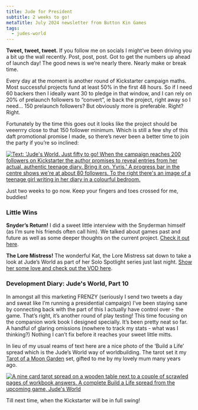 ```yaml
---
title: Jude for President
subtitle: 2 weeks to go!
metaTitle: July 2024 newsletter from Button Kin Games
tags:
  - judes-world
---
```


<p>
    <b>Tweet, tweet, tweet.</b> If  you follow me on socials I might’ve been driving you a bit up the wall recently. Post, post, post. Got to get the numbers up ahead of launch day! The good news is we’re nearly there. Nearly make or break time.
</p><p>
    Every day at the moment is another round of Kickstarter campaign maths. Most successful projects fund at least 50% in the first 48 hours. So if I need 60 backers then I ideally want 30 to pledge in that window, and I can rely on 20% of prelaunch followers to “convert”, ie back the project, right away so I need… 150 prelaunch followers? But obviously more is preferable. Right? Right.
</p><p>
    Fortunately by the time this goes out it looks like the project should be veeerrry close to that 150 follower minimum. Which is still a few shy of this daft promotional promise I made, so there’s never been a better time to join the party if you’re so inclined:
</p>
<a href="https://www.kickstarter.com/projects/buttonkin/judes-world" target="_blank"><img src="/assets/images/newsletter/judes_world_diary_reveal_promo_just_fifty.png" alt="Text: 'Jude's World. Just fifty to go! When the campaign reaches 200 followers on Kickstarter the author promises to reveal entries from her actual, authentic teenage diary. Bring it on. Yvris.' A progress bar in the centre shows we're at about 80 followers. To the right there's an image of a teenage girl writing in her diary in a colourful bedroom."></a>
<p>
    Just two weeks to go now. Keep your fingers and toes crossed for me, buddies!
</p>
<h3>Little Wins</h3>
<p>
    <b>Snyder’s Return!</b> I did a sweet little interview with the Snyderman himself (as I’m sure his friends often call him). We talked about games past and future as well as some deeper thoughts on the current project. <a href="https://www.buzzsprout.com/1061770?client_source=large_player&iframe=true" target="_blank">Check it out here</a>.
</p><p>
    <b>The Lore Mistress!</b> The wonderful Kat, the Lore Mistress sat down to take a look at Jude’s World as part of her Solo Spotlight series just last night. <a href="https://www.twitch.tv/theloremistress/videos" target="_blank">Show her some love and check out the VOD here</a>.
</p>
<h3>Development Diary: Jude's World, Part 10</h3>
<p>
    In amongst all this marketing FRENZY (seriously I send two tweets a day and sweat like I’m running a presidential campaign) I’ve been staying sane by connecting back with the part of this I actually have control over - the game. That’s right, it’s another round of play testing! This time focusing on the companion work book I designed specially. It’s been pretty neat so far. A handful of glaring omissions (nowhere to track my stats - what was I thinking?) Nothing I can’t fix before it reaches your sweet little mitts.
</p><p>
    In lieu of my usual reams of text here are a nice photo of the ‘Build a Life’ spread which is the Jude’s World way of worldbuilding. The tarot set it my <a href="https://www.tarot.com/tarot/decks/tarot-moon-garden" target="_blank">Tarot of a Moon Garden</a> set, gifted to me by my lovely mum many years ago.
</p>
<a href="https://www.kickstarter.com/projects/buttonkin/judes-world" target="_blank"><img src="/assets/images/newsletter/judes_world_play_test_6.png" alt="A nine card tarot spread on a wooden table next to a couple of scrawled pages of workbook answers. A complete Build a Life spread from the upcoming game, Jude's World"></a>
<p>
    Till next time, when the Kickstarter will be in full swing!
</p>
